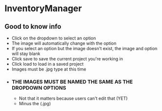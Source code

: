 # InventoryManager
## Good to know info
- Click on the dropdown to select an option
- The image will automatically change with the option
- If you select an option but the image doesn't exist, the image and option will stay blank
- Click save to save the current project you're working in
- Click load to load in a saved project
- Images must be .jpg type at this time
- ### THE IMAGES MUST BE NAMED THE SAME AS THE DROPDOWN OPTIONS
    - Not that it matters because users can't edit that (YET)
    - Minus the (.jpg)
